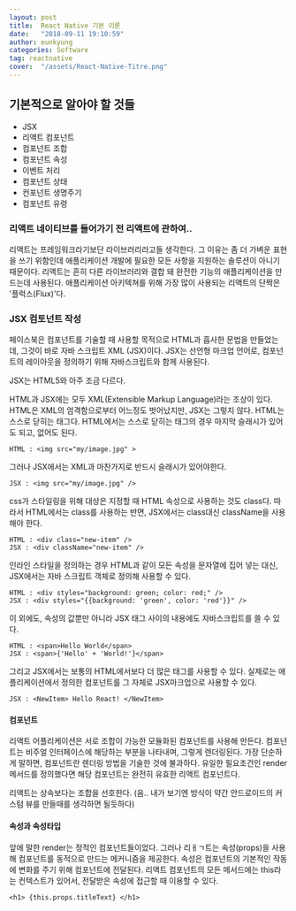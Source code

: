 ```yaml
---
layout: post
title:  React Native 기본 이론
date:   "2018-09-11 19:10:59"
author: eunkyung
categories: Software
tag: reactnative
cover:  "/assets/React-Native-Titre.png"
---
```


## 기본적으로 알아야 할 것들
* JSX
* 리액트 컴포넌트
* 컴포넌트 조합
* 컴포넌트 속성
* 이벤트 처리
* 컴포넌트 상태
* 컨포넌트 생명주기
* 컴포넌트 유령


### 리액트 네이티브를 들어가기 전 리액트에 관하여..
리액트는 프레임워크라기보단 라이브러리라고들 생각한다. 그 이유는 좀 더 가벼운 표현을 쓰기 위함인데 애플리케이션 개발에 필요한 모든 사항을 지원하는 솔루션이 아니기 때문이다. 
리액트는 흔히 다른 라이브러리와 결합 돼 완전한 기능의 애플리케이션을 만드는데 사용된다. 애플리케이션 아키텍쳐를 위해 가장 많이 사용되는 리액트의 단짝은 '플럭스(Flux)'다.

### JSX 컴토넌트 작성
페이스북은 컴포넌트를 기술할 때 사용할 목적으로 HTML과 흡사한 문법을 만들었는데, 그것이 바로 자바 스크립트 XML (JSX)이다. JSX는 선언형 마크업 언어로, 컴포넌트의 레이아웃을 정의하기 위해 자바스크립트와 함께 사용된다.

JSX는 HTML5와 아주 조금 다르다. 

HTML과 JSX에는 모두 XML(Extensible Markup Language)라는 조상이 있다. HTML은 XML의 엄격함으로부터 어느정도 벗어났지만, JSX는 그렇지 않다. HTML는 스스로 닫히는 태그다. HTML에서는 스스로 닫히는 태그의 경우 마지막 슬래시가 있어도 되고, 없어도 된다.

```
HTML : <img src="my/image.jpg" >
```
그러나 JSX에서는 XML과 마찬가지로 반드시 슬래시가 있어야한다.

```
JSX : <img src="my/image.jpg" />
```

css가 스타일링을 위해 대상은 지정할 때 HTML 속성으로 사용하는 것도 class다. 따라서 HTML에서는 class를 사용하는 반면, JSX에서는 class대신 className을 사용해야 한다.

```
HTML : <div class="new-item" />
JSX : <div className="new-item" />
```

인라인 스타일을 정의하는 경우 HTML과 같이 모든 속성을 문자열에 집어 넣는 대신, JSX에서는 자바 스크립트 객체로 정의해 사용할 수 있다.

```
HTML : <div styles="background: green; color: red;" />
JSX : <div styles="{{background: 'green', color: 'red'}}" />
```

이 외에도, 속성의 값뿐만 아니라 JSX 태그 사이의 내용에도 자바스크립트를 쓸 수 있다.

```
HTML : <span>Hello World</span>
JSX : <span>{'Hello' + 'World!'}</span>
```

그리고 JSX에서는 보통의 HTML에서보다 더 많은 태그를 사용할 수 있다. 실제로는 애플리케이션에서 정의한 컴포넌트를 그 자체로 JSX마크업으로 사용할 수 있다.

```
JSX : <NewItem> Hello React! </NewItem>
```

#### 컴포넌트
리액트 어플리케이션은 서로 조합이 가능한 모듈화된 컴포넌트를 사용해 만든다. 컴포넌트는 비주얼 인터페이스에 해당하는 부분을 나타내며, 그렇게 렌더링된다. 가장 단순하게 말하면, 컴포넌트란 렌더링 방법을 기술한 것에 불과하다. 유일한 필요조건인 render 메서드를 정의했다면 해당 컴포넌트는 완전히 유효한 리액트 컴포넌트다.

리액트는 상속보다는 조합을 선호한다. (음.. 내가 보기엔 방식이 약간 안드로이드의 커스텀 뷰를 만들때를 생각하면 될듯하다)

#### 속성과 속성타입
앞에 말한  render는 정적인 컴포넌트들이었다. 그러나 리ㅐㄱ트는 속성(props)을 사용해 컴포넌트를 동적으로 만드는 메커니즘을 제공한다. 속성은 컴포넌트의 기본적인 작동에 변화를 주기 위해 컴포넌트에 전달된다. 리액트 컴포넌트의 모든 메서드에는 this라는 컨텍스트가 있어서, 전달받은 속성에 접근할 때 이용할 수 있다.

```
<h1> {this.props.titleText} </h1>
```
